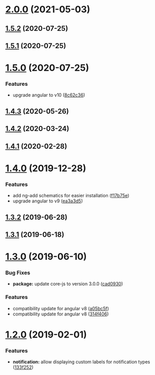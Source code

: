 # [2.0.0](https://github.com/pascaliske/ngx-notifications/compare/v1.5.2...v2.0.0) (2021-05-03)



## [1.5.2](https://github.com/pascaliske/ngx-notifications/compare/v1.5.1...v1.5.2) (2020-07-25)



## [1.5.1](https://github.com/pascaliske/ngx-notifications/compare/v1.5.0...v1.5.1) (2020-07-25)



# [1.5.0](https://github.com/pascaliske/ngx-notifications/compare/v1.4.3...v1.5.0) (2020-07-25)


### Features

* upgrade angular to v10 ([8c62c36](https://github.com/pascaliske/ngx-notifications/commit/8c62c365e4a21fc719d4287bc579cb6101eac890))



## [1.4.3](https://github.com/pascaliske/ngx-notifications/compare/v1.4.2...v1.4.3) (2020-05-26)



## [1.4.2](https://github.com/pascaliske/ngx-notifications/compare/v1.4.1...v1.4.2) (2020-03-24)



## [1.4.1](https://github.com/pascaliske/ngx-notifications/compare/v1.4.0...v1.4.1) (2020-02-28)



# [1.4.0](https://github.com/pascaliske/ngx-notifications/compare/v1.3.2...v1.4.0) (2019-12-28)


### Features

* add ng-add schematics for easier installation ([f17b75e](https://github.com/pascaliske/ngx-notifications/commit/f17b75e141e015847d29ecaada455463117099fd))
* upgrade angular to v9 ([ea3a3d5](https://github.com/pascaliske/ngx-notifications/commit/ea3a3d5ec308d02131ac682e71895fdbd05e1def))



## [1.3.2](https://github.com/pascaliske/ngx-notifications/compare/v1.3.1...v1.3.2) (2019-06-28)



## [1.3.1](https://github.com/pascaliske/ngx-notifications/compare/v1.3.0...v1.3.1) (2019-06-18)



# [1.3.0](https://github.com/pascaliske/ngx-notifications/compare/v1.2.0...v1.3.0) (2019-06-10)


### Bug Fixes

* **package:** update core-js to version 3.0.0 ([cad0930](https://github.com/pascaliske/ngx-notifications/commit/cad0930))


### Features

* compatibility update for angular v8 ([a05bc5f](https://github.com/pascaliske/ngx-notifications/commit/a05bc5f))
* compatibility update for angular v8 ([314f406](https://github.com/pascaliske/ngx-notifications/commit/314f406))



# [1.2.0](https://github.com/pascaliske/ngx-notifications/compare/v1.1.0...v1.2.0) (2019-02-01)


### Features

* **notification:** allow displaying custom labels for notification types ([133f252](https://github.com/pascaliske/ngx-notifications/commit/133f252))




